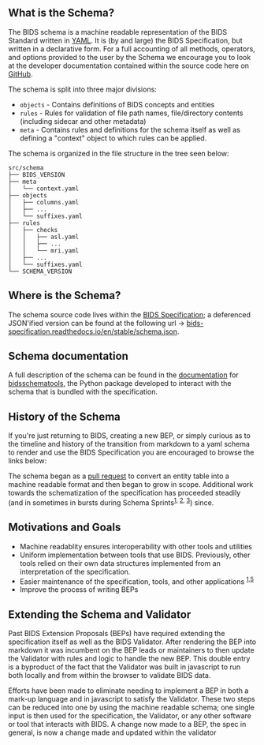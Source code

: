 ## What is the Schema?

The BIDS schema is a machine readable representation of the BIDS Standard
  written in [YAML](https://en.wikipedia.org/wiki/YAML). It is (by and large)
  the BIDS Specification, but written in a declarative form. For a full
  accounting of all methods, operators, and options provided to the user
  by the Schema we encourage you to look at the developer documentation
  contained within the source code here on [GitHub][schema_readme.md].

The schema is split into three major divisions:

- `objects` - Contains definitions of BIDS concepts and entities
- `rules` - Rules for validation of file path names, file/directory contents
(including sidecar and other metadata)
- `meta` - Contains rules and definitions for the schema itself as well as defining
a "context" object to which rules can be applied.

The schema is organized in the file structure in the tree seen below:

```
src/schema
├── BIDS_VERSION
├── meta
│   └── context.yaml
├── objects
│   ├── columns.yaml
│   ├── ...
│   └── suffixes.yaml
├── rules
│   ├── checks
│   │   ├── asl.yaml
│   │   ├── ...
│   │   └── mri.yaml
│   ├── ...
│   └── suffixes.yaml
└── SCHEMA_VERSION
```

## Where is the Schema?

The schema source code lives within the [BIDS Specification][schema_source];
  a deferenced JSON'ified version can be found at the following url ->
  [bids-specification.readthedocs.io/en/stable/schema.json][jsonified_schema].

## Schema documentation

A full description of the schema can be found in the [documentation][bidsschematools_rtd]
for [bidsschematools][bidsschematools_pypi], the Python package developed to interact with
the schema that is bundled with the specification.

## History of the Schema

If you're just returning to BIDS, creating a new BEP, or simply curious as to the timeline and history
  of the transition from markdown to a yaml schema to render and use the BIDS Specification you are encouraged
  to browse the links below:

The schema began as a [pull request][start_of_schema] to convert an entity table into a machine readable
  format and then began to grow in scope. Additional work towards the schematization of the specification
  has proceeded steadily (and in sometimes in bursts during Schema Sprints<sup>[1][BIDS Sprint 1 Discussion],
  [2][BIDS Sprint 2 Discussion], [3][BIDS Sprint 3 Discussion]</sup>) since.

## Motivations and Goals

- Machine readablity ensures interoperability with other tools and utilities
- Uniform implementation between tools that use BIDS. Previously, other tools relied on their own data structures implemented from an interpretation of the specification.
- Easier maintenance of the specification, tools, and other applications <sup>[1][start_of_schema],[5][bids_schema_validation_for_datatypes]</sup>
- Improve the process of writing BEPs

## Extending the Schema and Validator

Past BIDS Extension Proposals (BEPs) have required extending the specification itself as well as the BIDS Validator.
  After rendering the BEP into markdown it was incumbent on the BEP leads or maintainers to
  then update the Validator with rules and logic to handle the new BEP.
  This double entry is a byproduct of the fact that the Validator was built in javascript to run both
  locally and from within the browser to validate BIDS data.

Efforts have been made to eliminate needing to implement a BEP in both a mark-up language and
  in javascript to satisfy the Validator. These two steps can be reduced into one by using the
  machine readable schema; one single input is then used for the specification, the Validator,
  or any other software or tool that interacts with BIDS. A change now made to a BEP, the spec in general,
  is now a change made and updated within the validator



[state_of_the_schema_presentation]: https://docs.google.com/presentation/d/1ldEbElaFm__jtkLoEcn2PQ-LGj1dfmdjWxDvE11eiNk/edit?usp=sharing
[start_of_schema]: https://github.com/bids-standard/bids-specification/issues/466
[bids_schema_validation_for_datatypes]: https://github.com/bids-standard/bids-validator/pull/1325

[BIDS Sprint 1 Discussion]: https://bit.ly/pdx-bids-sprint
[BIDS Sprint 2 Discussion]: https://docs.google.com/document/d/1UmcNlv5Ly9Ko6UStJBPV4UGVARjdNtZWRx9OVTLsE7Q/edit?usp=sharing
[BIDS Sprint 3 Discussion]: https://docs.google.com/presentation/d/1j7kWyRpk3VPY7r4tsEzuAQ-jmn83iZkmXYtdriCJptg/edit?usp=sharing

[jsonified_schema]: https://bids-specification.readthedocs.io/en/stable/schema.json
[schema_readme.md]: https://github.com/bids-standard/bids-specification/blob/master/src/schema/README.md
[schema_source]: https://github.com/bids-standard/bids-specification/src/schema
[bidsschematools_pypi]: https://pypi.org/project/bidsschematools/
[bidsschematools_rtd]: https://bidsschematools.readthedocs.io/en/latest/?badge=latest
